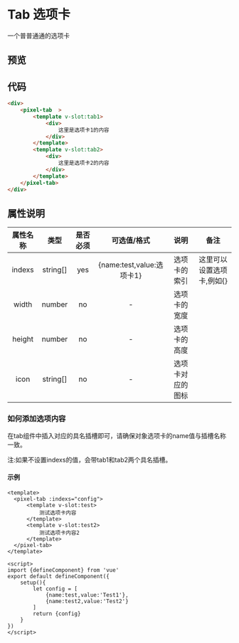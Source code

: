 # Tab 选项卡
一个普普通通的选项卡
## 预览

<pixel-tab  >
    <template v-slot:tab1>
        <div>
            这里是选项卡1的内容
        </div>
    </template>
    <template v-slot:tab2>
        <div>
            这里是选项卡2的内容
        </div>
    </template>
</pixel-tab>

## 代码
```html
<div>
    <pixel-tab  >
        <template v-slot:tab1>
            <div>
                这里是选项卡1的内容
            </div>
        </template>
        <template v-slot:tab2>
            <div>
                这里是选项卡2的内容
            </div>
        </template>
    </pixel-tab>
</div>
```

## 属性说明

| 属性名称 |   类型   | 是否必须 |        可选值/格式        |       说明       |           备注            |
| :------: | :------: | :------: | :-----------------------: | :--------------: | :-----------------------: |
|  indexs  | string[] |   yes    | {name:test,value:选项卡1} |   选项卡的索引   | 这里可以设置选项卡,例如{} |
|  width   |  number  |    no    |             -             |   选项卡的宽度   |                           |
|  height  |  number  |    no    |             -             |   选项卡的高度   |                           |
|   icon   | string[] |    no    |             -             | 选项卡对应的图标 |                           |

### 如何添加选项内容

在tab组件中插入对应的具名插槽即可，请确保对象选项卡的name值与插槽名称一致。

注:如果不设置indexs的值，会带tab1和tab2两个具名插槽。

#### 示例

```vue
<template>
  <pixel-tab :indexs="config">
      <template v-slot:test>
          测试选项卡内容
      </template>
      <template v-slot:test2>
          测试选项卡内容2
      </template>
  </pixel-tab>
</template>

<script>
import {defineComponent} from 'vue'
export default defineComponent({
    setup(){
        let config = [
            {name:test,value:'Test1'},
            {name:test2,value:'Test2'}
        ]
        return {config}
    }
})
</script>
```

